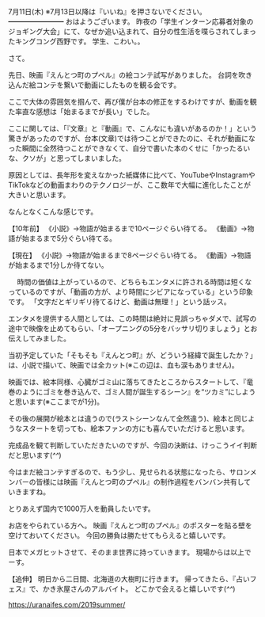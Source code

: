 7月11日(木) ※7月13日以降は『いいね』を押さないでください。
━━━━━━━━
おはようございます。
昨夜の「学生インターン応募者対象のジョギング大会」にて、なぜか追い込まれて、自分の性生活を喋らされてしまったキングコング西野です。
学生、こわい。。

さて。

先日、映画『えんとつ町のプペル』の絵コンテ試写がありました。
台詞を吹き込んだ絵コンテを繋いで動画にしたものを観る会です。

ここで大体の雰囲気を掴んで、再び僕が台本の修正をするわけですが、動画を観た率直な感想は「始まるまでが長い」でした。

ここに関しては、「『文章』と『動画』で、こんなにも違いがあるのか！」という驚きがあったのですが、台本(文章)では待つことができたのに、それが動画になった瞬間に全然待つことができなくて、自分で書いた本のくせに「かったるいな、クソが」と思ってしまいました。

原因としては、長年形を変えなかった紙媒体に比べて、YouTubeやInstagramやTikTokなどの動画まわりのテクノロジーが、ここ数年で大幅に進化したことが大きいと思います。

なんとなくこんな感じです。

【10年前】
《小説》→物語が始まるまで10ページぐらい待てる。
《動画》→物語が始まるまで5分ぐらい待てる。

【現在】
《小説》→物語が始まるまで8ページぐらい待てる。
《動画》→物語が始まるまで1分しか待てない。

　
時間の価値は上がっているので、どちらもエンタメに許される時間は短くなっているのですが、「動画の方が、より時間にシビアになっている」という印象です。
「文字だとギリギリ待てるけど、動画は無理！」という話ッス。

エンタメを提供する人間としては、この時間は絶対に見誤っちゃダメで、試写の途中で映像を止めてもらい、「オープニングの5分をバッサリ切りましょう」とお伝えしてみました。

当初予定していた「そもそも『えんとつ町』が、どういう経緯で誕生したか？」は、小説で描いて、映画では全カット(※この辺は、血も涙もありません)。

映画では、絵本同様、心臓がゴミ山に落ちてきたところからスタートして、『竜巻のようにゴミを巻き込んで、ゴミ人間が誕生するシーン』を“ツカミ”にしようと思います(※ここまでが1分)。

その後の展開が絵本とは違うので(ラストシーンなんて全然違う)、絵本と同じようなスタートを切っても、絵本ファンの方にも喜んでいただけると思います。

完成品を観て判断していただきたいのですが、今回の決断は、けっこうイイ判断だと思います(*^^*)

今はまだ絵コンテすぎるので、もう少し、見せられる状態になったら、サロンメンバーの皆様には映画『えんとつ町のプペル』の制作過程をバンバン共有していきますね。

とりあえず国内で1000万人を動員したいです。

お店をやられている方へ。
映画『えんとつ町のプペル』のポスターを貼る壁を空けておいてください。
今回の勝負は勝たせてもらえると嬉しいです。　

日本でメガヒットさせて、そのまま世界に持っていきます。
現場からは以上でーす。

【追伸】
明日から二日間、北海道の大樹町に行きます。
帰ってきたら、『占いフェス』で、かき氷屋さんのアルバイト。
どこかで会えると嬉しいです(*^^*)

https://uranaifes.com/2019summer/
